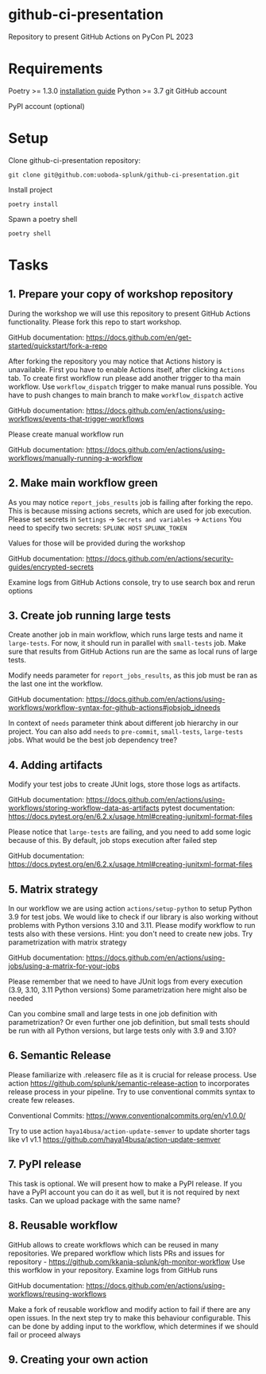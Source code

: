 # github-ci-presentation
Repository to present GitHub Actions on PyCon PL 2023

# Requirements
Poetry >= 1.3.0 [installation guide](https://python-poetry.org/docs/#installing-with-the-official-installer)
Python >= 3.7
git
GitHub account

PyPI account (optional)

# Setup
Clone github-ci-presentation repository:
```
git clone git@github.com:uoboda-splunk/github-ci-presentation.git
```
Install project
```
poetry install
```
Spawn a poetry shell
```
poetry shell
```

# Tasks

## 1. Prepare your copy of workshop repository
During the workshop we will use this repository to present GitHub Actions functionality. Please fork this repo to start workshop.

GitHub documentation: https://docs.github.com/en/get-started/quickstart/fork-a-repo

After forking the repository you may notice that Actions history is unavailable. First you have to enable Actions itself, after clicking
`Actions` tab. To create first workflow run please add another trigger to tha main workflow. Use `workflow_dispatch` trigger to make manual runs possible.
You have to push changes to main branch to make `workflow_dispatch` active

GitHub documentation: https://docs.github.com/en/actions/using-workflows/events-that-trigger-workflows

Please create manual workflow run

GitHub documentation: https://docs.github.com/en/actions/using-workflows/manually-running-a-workflow

## 2. Make main workflow green
As you may notice `report_jobs_results` job is failing after forking the repo. This is because missing actions secrets,
which are used for job execution. Please set secrets in `Settings` -> `Secrets and variables` -> `Actions` You need to specify two secrets:
`SPLUNK HOST`
`SPLUNK_TOKEN`

Values for those will be provided during the workshop

GitHub documentation: https://docs.github.com/en/actions/security-guides/encrypted-secrets

Examine logs from GitHub Actions console, try to use search box and rerun options

## 3. Create job running large tests
Create another job in main workflow, which runs large tests and name it `large-tests`. For now, it should run in parallel with
`small-tests` job. Make sure that results from GitHub Actions run are the same as local runs of large tests.

Modify needs parameter for `report_jobs_results`, as this job must be ran as the last one int the workflow.

GitHub documentation: https://docs.github.com/en/actions/using-workflows/workflow-syntax-for-github-actions#jobsjob_idneeds

In context of `needs` parameter think about different job hierarchy in our project. You can also add `needs` to `pre-commit`, `small-tests`, `large-tests` jobs. What would be the best job dependency tree?

## 4. Adding artifacts
Modify your test jobs to create JUnit logs, store those logs as artifacts.

GitHub documentation: https://docs.github.com/en/actions/using-workflows/storing-workflow-data-as-artifacts
pytest documentation: https://docs.pytest.org/en/6.2.x/usage.html#creating-junitxml-format-files

Please notice that `large-tests` are failing, and you need to add some logic because of this. By default, job stops execution after failed step

GitHub documentation: https://docs.pytest.org/en/6.2.x/usage.html#creating-junitxml-format-files

## 5. Matrix strategy
In our workflow we are using action `actions/setup-python` to setup Python 3.9 for test jobs. We would like to check if our library is also
working without problems with Python versions 3.10 and 3.11. Please modify workflow to run tests also with these versions.
Hint: you don't need to create new jobs. Try parametrization with matrix strategy

GitHub documentation: https://docs.github.com/en/actions/using-jobs/using-a-matrix-for-your-jobs

Please remember that we need to have JUnit logs from every execution (3.9, 3.10, 3.11 Python versions) Some parametrization here might also be needed

Can you combine small and large tests in one job definition with parametrization? Or even further one job definition, but
small tests should be run with all Python versions, but large tests only with 3.9 and 3.10?

## 6. Semantic Release
Please familiarize with .releaserc file as it is crucial for release process. Use action https://github.com/splunk/semantic-release-action to incorporates release process in your pipeline.
Try to use conventional commits syntax to create few releases.

Conventional Commits: https://www.conventionalcommits.org/en/v1.0.0/

Try to use action `haya14busa/action-update-semver` to update shorter tags like v1 v1.1 https://github.com/haya14busa/action-update-semver

## 7. PyPI release
This task is optional. We will present how to make a PyPI release. If you have a PyPI account you can do it as well, but it is not required by next tasks. Can we upload package with the same name?

## 8. Reusable workflow
GitHub allows to create workflows which can be reused in many repositories. We prepared workflow which lists PRs and issues for repository - https://github.com/kkania-splunk/gh-monitor-workflow
Use this worfklow in your repository. Examine logs from GitHub runs

GitHub documentation: https://docs.github.com/en/actions/using-workflows/reusing-workflows

Make a fork of reusable workflow and modify action to fail if there are any open issues. In the next step try to make this behaviour configurable.
This can be done by adding input to the workflow, which determines if we should fail or proceed always

## 9. Creating your own action
